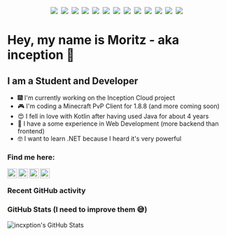 <p align="center">
   <img src="https://img.shields.io/badge/java-%23ED8B00.svg?&style=for-the-badge&logo=java&logoColor=white"/>&nbsp;
   <img src="https://img.shields.io/badge/kotlin-%230095D5.svg?&style=for-the-badge&logo=kotlin&logoColor=white"/>&nbsp;
   <img src="https://img.shields.io/badge/node.js%20-%2343853D.svg?&style=for-the-badge&logo=node.js&logoColor=white"/>&nbsp;
   <img src="https://img.shields.io/badge/javascript%20-%23323330.svg?&style=for-the-badge&logo=javascript&logoColor=%23F7DF1E"/>&nbsp;
   <img src="https://img.shields.io/badge/typescript%20-%23007ACC.svg?&style=for-the-badge&logo=typescript&logoColor=white"/>&nbsp;
   <img src="https://img.shields.io/badge/html5%20-%23E34F26.svg?&style=for-the-badge&logo=html5&logoColor=white"/>&nbsp;
   <img src="https://img.shields.io/badge/css3%20-%231572B6.svg?&style=for-the-badge&logo=css3&logoColor=white"/>&nbsp;
   <img src="https://img.shields.io/badge/express.js%20-%23404d59.svg?&style=for-the-badge"/>&nbsp;
   <img src="https://img.shields.io/badge/vuejs%20-%2335495e.svg?&style=for-the-badge&logo=vue.js&logoColor=%234FC08D"/>&nbsp;
   <img src="https://img.shields.io/badge/git%20-%23F05033.svg?&style=for-the-badge&logo=git&logoColor=white"/>&nbsp;
   <img src="https://img.shields.io/badge/github%20-%23121011.svg?&style=for-the-badge&logo=github&logoColor=white"/>&nbsp;
   <img src="https://img.shields.io/badge/apache%20-%23D42029.svg?&style=for-the-badge&logo=apache&logoColor=white"/>&nbsp;
   <img src ="https://img.shields.io/badge/MongoDB-%234ea94b.svg?&style=for-the-badge&logo=mongodb&logoColor=white"/>&nbsp;
</p>

# Hey, my name is Moritz - aka inception 👋

## I am a Student and Developer
- 🎆 I'm currently working on the Inception Cloud project
- 🎮 I'm coding a Minecraft PvP Client for 1.8.8 (and more coming soon)
- 😍 I fell in love with Kotlin after having used Java for about 4 years
- 🤔 I have a some experience in Web Development (more backend than frontend)
- 🤓 I want to learn .NET because I heard it's very powerful

### Find me here:

[<img align="left" alt="inceptioncloud.net" width="22px" src="https://raw.githubusercontent.com/iconic/open-iconic/master/svg/globe.svg" />][website]
[<img align="left" alt="theincxption | YouTube" width="22px" src="https://cdn.jsdelivr.net/npm/simple-icons@v3/icons/youtube.svg" />][youtube]
[<img align="left" alt="theincxption | Twitter" width="22px" src="https://cdn.jsdelivr.net/npm/simple-icons@v3/icons/twitter.svg" />][twitter]
[<img align="left" alt="theincxption | Instagram" width="22px" src="https://cdn.jsdelivr.net/npm/simple-icons@v3/icons/instagram.svg" />][instagram]

<br/>

### Recent GitHub activity

<!--START_SECTION:activity-->

### GitHub Stats (I need to improve them 😅)

<img align="left" alt="incxption's GitHub Stats" src="https://github-readme-stats.vercel.app/api?username=incxption&show_icons=true&hide_border=true&count_private=true">

[website]: https://inceptioncloud.net
[youtube]: https://www.youtube.com/channel/UCK8gvuRo5wdSeWLSpP5sYNg
[twitter]: https://twitter.com/theincxption
[instagram]: https://instagram.com/theincxption